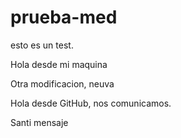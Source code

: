 # prueba-med
esto es un test.

Hola desde mi maquina 

Otra modificacion, neuva

Hola desde GitHub, nos comunicamos. 


Santi mensaje